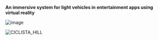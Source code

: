 **An immersive system for light vehicles in entertainment apps using virtual reality**

![image](https://github.com/MaicolNaustic/VR_ARTICLE/assets/89175278/eb86e1bc-0689-4ab0-9aac-bb318f357f13)

![CICLISTA_HILL](https://github.com/MaicolNaustic/VR_ARTICLE/assets/89175278/a1d1e01d-a693-46dd-b0b2-8ee5b44bec4d)

